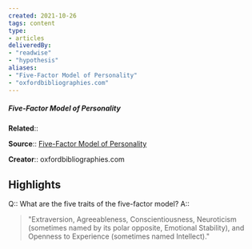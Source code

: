```yaml
---
created: 2021-10-26
tags: content
type: 
- articles
deliveredBy: 
- "readwise"
- "hypothesis"
aliases:
- "Five-Factor Model of Personality"
- "oxfordbibliographies.com"
---
```

##### Five-Factor Model of Personality

**Related**:: 

**Source**:: [Five-Factor Model of Personality](https://www.oxfordbibliographies.com/view/document/obo-9780199828340/obo-9780199828340-0120.xml)

**Creator**:: oxfordbibliographies.com

## Highlights
Q:: What are the five traits of the five-factor model? 
A::  
> "Extraversion, Agreeableness, Conscientiousness, Neuroticism (sometimes named by its polar opposite, Emotional Stability), and Openness to Experience (sometimes named Intellect)." 

